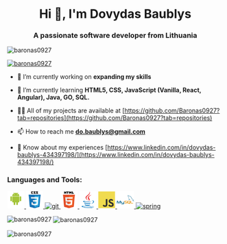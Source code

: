 <h1 align="center">Hi 👋, I'm Dovydas Baublys</h1>
<h3 align="center">A passionate software developer from Lithuania</h3>

<p align="left"> <img src="https://komarev.com/ghpvc/?username=baronas0927&label=Profile%20views&color=0e75b6&style=flat" alt="baronas0927" /> </p>

<p align="left"> <a href="https://github.com/ryo-ma/github-profile-trophy"><img src="https://github-profile-trophy.vercel.app/?username=baronas0927" alt="baronas0927" /></a> </p>

- 🔭 I’m currently working on **expanding my skills**

- 🌱 I’m currently learning **HTML5, CSS, JavaScript (Vanilla, React, Angular), Java, GO, SQL.**

- 👨‍💻 All of my projects are available at [https://github.com/Baronas0927?tab=repositories](https://github.com/Baronas0927?tab=repositories)

- 📫 How to reach me **do.baublys@gmail.com**

- 📄 Know about my experiences [https://www.linkedin.com/in/dovydas-baublys-434397198/](https://www.linkedin.com/in/dovydas-baublys-434397198/)

<h3 align="left">Languages and Tools:</h3>
<p align="left"> <a href="https://developer.android.com" target="_blank" rel="noreferrer"> <img src="https://raw.githubusercontent.com/devicons/devicon/master/icons/android/android-original-wordmark.svg" alt="android" width="40" height="40"/> </a> <a href="https://www.w3schools.com/css/" target="_blank" rel="noreferrer"> <img src="https://raw.githubusercontent.com/devicons/devicon/master/icons/css3/css3-original-wordmark.svg" alt="css3" width="40" height="40"/> </a> <a href="https://git-scm.com/" target="_blank" rel="noreferrer"> <img src="https://www.vectorlogo.zone/logos/git-scm/git-scm-icon.svg" alt="git" width="40" height="40"/> </a> <a href="https://www.w3.org/html/" target="_blank" rel="noreferrer"> <img src="https://raw.githubusercontent.com/devicons/devicon/master/icons/html5/html5-original-wordmark.svg" alt="html5" width="40" height="40"/> </a> <a href="https://www.java.com" target="_blank" rel="noreferrer"> <img src="https://raw.githubusercontent.com/devicons/devicon/master/icons/java/java-original.svg" alt="java" width="40" height="40"/> </a> <a href="https://developer.mozilla.org/en-US/docs/Web/JavaScript" target="_blank" rel="noreferrer"> <img src="https://raw.githubusercontent.com/devicons/devicon/master/icons/javascript/javascript-original.svg" alt="javascript" width="40" height="40"/> </a> <a href="https://www.mysql.com/" target="_blank" rel="noreferrer"> <img src="https://raw.githubusercontent.com/devicons/devicon/master/icons/mysql/mysql-original-wordmark.svg" alt="mysql" width="40" height="40"/> </a> <a href="https://spring.io/" target="_blank" rel="noreferrer"> <img src="https://www.vectorlogo.zone/logos/springio/springio-icon.svg" alt="spring" width="40" height="40"/> </a> </p>

<p><img align="left" src="https://github-readme-stats.vercel.app/api/top-langs?username=baronas0927&show_icons=true&locale=en&layout=compact" alt="baronas0927" /></p>

<p>&nbsp;<img align="center" src="https://github-readme-stats.vercel.app/api?username=baronas0927&show_icons=true&locale=en" alt="baronas0927" /></p>

<p><img align="center" src="https://github-readme-streak-stats.herokuapp.com/?user=baronas0927&" alt="baronas0927" /></p>


